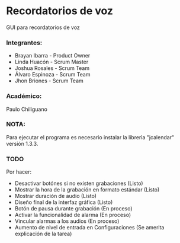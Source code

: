 # Recordatorios de voz
GUI para recordatorios de voz

### Integrantes:
- Brayan Ibarra - Product Owner
- Linda Huacón - Scrum Master
- Joshua Rosales - Scrum Team
- Álvaro Espinoza - Scrum Team
- Jhon Briones - Scrum Team

### Académico:
Paulo Chiliguano

### NOTA:
Para ejecutar el programa es necesario instalar la librerìa "jcalendar" versión 1.3.3.

### TODO
Por hacer:
- Desactivar botónes si no existen grabaciones (Listo)
- Mostrar la hora de la grabación en formato estándar (Listo)
- Mostrar duración de audio (Listo) 
- Diseño final de la interfaz gráfica (Listo)
- Botón de pausa durante grabación (En proceso)
- Activar la funcionalidad de alarma (En proceso)
- Vincular alarmas a los audios (En proceso)
- Aumento de nivel de entrada en Configuraciones (Se amerita explicación de la tarea)
